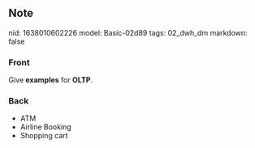 ## Note
nid: 1638010602226
model: Basic-02d89
tags: 02_dwh_dm
markdown: false

### Front
Give <b>examples</b> for <b>OLTP</b>.

### Back
<ul>
  <li>ATM
  <li>Airline Booking
  <li>Shopping cart
</ul>
